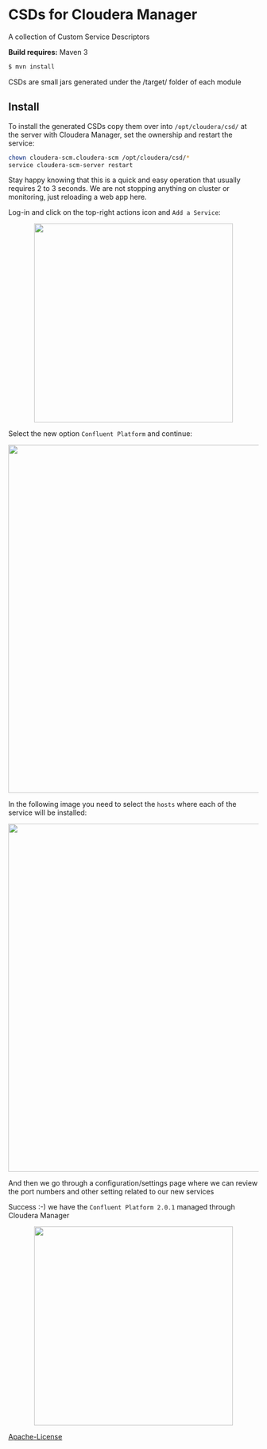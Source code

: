 # CSDs for Cloudera Manager 

A collection of Custom Service Descriptors

__Build requires:__  Maven 3

```bash
$ mvn install
```

CSDs are small jars generated under the /target/ folder of each module

## Install

To install the generated CSDs copy them over into `/opt/cloudera/csd/` at the server with Cloudera Manager,
set the ownership and restart the service:

```bash
chown cloudera-scm.cloudera-scm /opt/cloudera/csd/*
service cloudera-scm-server restart
```

Stay happy knowing that this is a quick and easy operation that usually requires 2 to 3 seconds.
We are not stopping anything on cluster or monitoring, just reloading a web app here. 

Log-in and click on the top-right actions icon and `Add a Service`:

<p align="center">
  <img src="https://raw.githubusercontent.com/Landoop/CSD/gh-pages/imgs/AddCustomServiceDescriptor.png" width="400"/></a>
</p>

Select the new option `Confluent Platform` and continue:

<p align="center">
  <img src="https://raw.githubusercontent.com/Landoop/CSD/gh-pages/imgs/SelectConfluentPlatform.png" width="700"/></a>
</p>

In the following image you need to select the `hosts` where each of the service will be installed:

<p align="center">
  <img src="https://raw.githubusercontent.com/Landoop/CSD/gh-pages/imgs/SelectRolesAndHosts.png" width="700"/></a>
</p>

And then we go through a configuration/settings page where we can review the port numbers and other setting related to our 
new services

Success :-) we have the `Confluent Platform 2.0.1` managed through Cloudera Manager

<p align="center">
  <img src="https://raw.githubusercontent.com/Landoop/CSD/gh-pages/imgs/success.png" width="400"/></a>
</p>





[Apache-License](LICENSE.txt)

